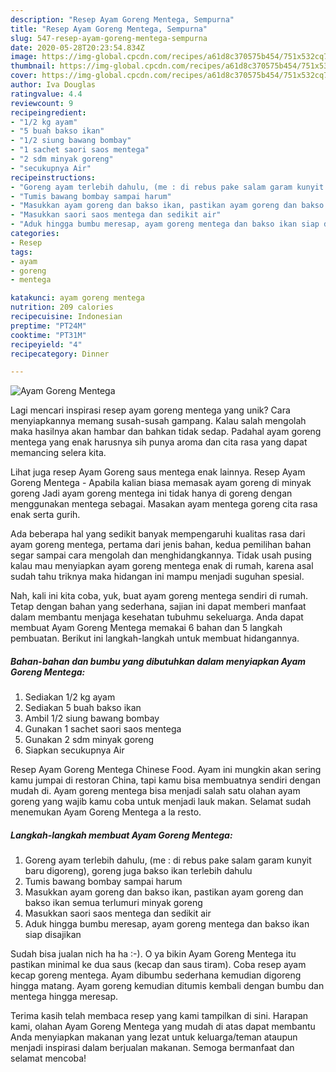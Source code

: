 ```yaml
---
description: "Resep Ayam Goreng Mentega, Sempurna"
title: "Resep Ayam Goreng Mentega, Sempurna"
slug: 547-resep-ayam-goreng-mentega-sempurna
date: 2020-05-28T20:23:54.834Z
image: https://img-global.cpcdn.com/recipes/a61d8c370575b454/751x532cq70/ayam-goreng-mentega-foto-resep-utama.jpg
thumbnail: https://img-global.cpcdn.com/recipes/a61d8c370575b454/751x532cq70/ayam-goreng-mentega-foto-resep-utama.jpg
cover: https://img-global.cpcdn.com/recipes/a61d8c370575b454/751x532cq70/ayam-goreng-mentega-foto-resep-utama.jpg
author: Iva Douglas
ratingvalue: 4.4
reviewcount: 9
recipeingredient:
- "1/2 kg ayam"
- "5 buah bakso ikan"
- "1/2 siung bawang bombay"
- "1 sachet saori saos mentega"
- "2 sdm minyak goreng"
- "secukupnya Air"
recipeinstructions:
- "Goreng ayam terlebih dahulu, (me : di rebus pake salam garam kunyit baru digoreng), goreng juga bakso ikan terlebih dahulu"
- "Tumis bawang bombay sampai harum"
- "Masukkan ayam goreng dan bakso ikan, pastikan ayam goreng dan bakso ikan semua terlumuri minyak goreng"
- "Masukkan saori saos mentega dan sedikit air"
- "Aduk hingga bumbu meresap, ayam goreng mentega dan bakso ikan siap disajikan"
categories:
- Resep
tags:
- ayam
- goreng
- mentega

katakunci: ayam goreng mentega 
nutrition: 209 calories
recipecuisine: Indonesian
preptime: "PT24M"
cooktime: "PT31M"
recipeyield: "4"
recipecategory: Dinner

---
```



![Ayam Goreng Mentega](https://img-global.cpcdn.com/recipes/a61d8c370575b454/751x532cq70/ayam-goreng-mentega-foto-resep-utama.jpg)

Lagi mencari inspirasi resep ayam goreng mentega yang unik? Cara menyiapkannya memang susah-susah gampang. Kalau salah mengolah maka hasilnya akan hambar dan bahkan tidak sedap. Padahal ayam goreng mentega yang enak harusnya sih punya aroma dan cita rasa yang dapat memancing selera kita.

Lihat juga resep Ayam Goreng saus mentega enak lainnya. Resep Ayam Goreng Mentega - Apabila kalian biasa memasak ayam goreng di minyak goreng Jadi ayam goreng mentega ini tidak hanya di goreng dengan menggunakan mentega sebagai. Masakan ayam mentega goreng cita rasa enak serta gurih.

Ada beberapa hal yang sedikit banyak mempengaruhi kualitas rasa dari ayam goreng mentega, pertama dari jenis bahan, kedua pemilihan bahan segar sampai cara mengolah dan menghidangkannya. Tidak usah pusing kalau mau menyiapkan ayam goreng mentega enak di rumah, karena asal sudah tahu triknya maka hidangan ini mampu menjadi suguhan spesial.


Nah, kali ini kita coba, yuk, buat ayam goreng mentega sendiri di rumah. Tetap dengan bahan yang sederhana, sajian ini dapat memberi manfaat dalam membantu menjaga kesehatan tubuhmu sekeluarga. Anda dapat membuat Ayam Goreng Mentega memakai 6 bahan dan 5 langkah pembuatan. Berikut ini langkah-langkah untuk membuat hidangannya.

<!--inarticleads1-->

##### Bahan-bahan dan bumbu yang dibutuhkan dalam menyiapkan Ayam Goreng Mentega:

1. Sediakan 1/2 kg ayam
1. Sediakan 5 buah bakso ikan
1. Ambil 1/2 siung bawang bombay
1. Gunakan 1 sachet saori saos mentega
1. Gunakan 2 sdm minyak goreng
1. Siapkan secukupnya Air


Resep Ayam Goreng Mentega Chinese Food. Ayam ini mungkin akan sering kamu jumpai di restoran China, tapi kamu bisa membuatnya sendiri dengan mudah di. Ayam goreng mentega bisa menjadi salah satu olahan ayam goreng yang wajib kamu coba untuk menjadi lauk makan. Selamat sudah menemukan Ayam Goreng Mentega a la resto. 

<!--inarticleads2-->

##### Langkah-langkah membuat Ayam Goreng Mentega:

1. Goreng ayam terlebih dahulu, (me : di rebus pake salam garam kunyit baru digoreng), goreng juga bakso ikan terlebih dahulu
1. Tumis bawang bombay sampai harum
1. Masukkan ayam goreng dan bakso ikan, pastikan ayam goreng dan bakso ikan semua terlumuri minyak goreng
1. Masukkan saori saos mentega dan sedikit air
1. Aduk hingga bumbu meresap, ayam goreng mentega dan bakso ikan siap disajikan


Sudah bisa jualan nich ha ha :-). O ya bikin Ayam Goreng Mentega itu pastikan minimal ke dua saus (kecap dan saus tiram). Coba resep ayam kecap goreng mentega. Ayam dibumbu sederhana kemudian digoreng hingga matang. Ayam goreng kemudian ditumis kembali dengan bumbu dan mentega hingga meresap. 

Terima kasih telah membaca resep yang kami tampilkan di sini. Harapan kami, olahan Ayam Goreng Mentega yang mudah di atas dapat membantu Anda menyiapkan makanan yang lezat untuk keluarga/teman ataupun menjadi inspirasi dalam berjualan makanan. Semoga bermanfaat dan selamat mencoba!
